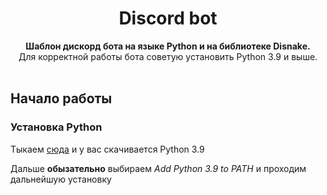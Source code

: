 <div align="center">
 <h1 align="center">  Discord bot </h1>
 <strong>Шаблон дискорд бота на языке Python и на библиотеке Disnake.</strong><br />Для корректной работы бота советую установить Python 3.9 и выше.<br /><br/>
 </div>
 
## Начало работы
### Установка Python
Тыкаем [сюда](https://www.python.org/ftp/python/3.9.0/python-3.9.0-amd64.exe) и у вас скачивается Python 3.9

Дальше **обызательно** выбираем *Add Python 3.9 to PATH* и проходим дальнейшую установку
